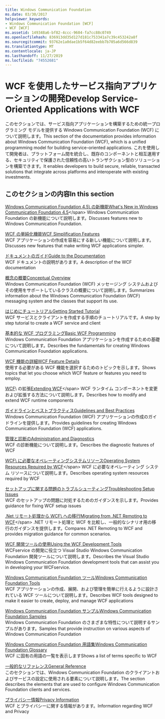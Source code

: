 ```yaml
---
title: Windows Communication Foundation
ms.date: 03/30/2017
helpviewer_keywords:
- Windows Communication Foundation [WCF]
- WCF [WCF]
ms.assetid: 149348a6-bf82-4ccc-9604-fa7cc88c0749
ms.openlocfilehash: 836913dd35d127d181c753341a7c39c453242a8f
ms.sourcegitcommit: 93762e1a0dae1b5f64d82eebb7b705a6d566d839
ms.translationtype: MT
ms.contentlocale: ja-JP
ms.lasthandoff: 11/27/2019
ms.locfileid: "74552681"
---
```

# <a name="develop-service-oriented-applications-with-wcf"></a><span data-ttu-id="ee54d-102">WCF を使用したサービス指向アプリケーションの開発</span><span class="sxs-lookup"><span data-stu-id="ee54d-102">Develop Service-Oriented Applications with WCF</span></span>

<span data-ttu-id="ee54d-103">このセクションでは、サービス指向アプリケーションを構築するための統一プログラミング モデルを提供する Windows Communication Foundation (WCF) について説明します。</span><span class="sxs-lookup"><span data-stu-id="ee54d-103">This section of the documentation provides information about Windows Communication Foundation (WCF), which is a unified programming model for building service-oriented applications.</span></span> <span data-ttu-id="ee54d-104">これを使用して開発者は、プラットフォーム間を統合し、既存のコンポーネントと相互運用する、セキュリティで保護された信頼性の高いトランザクション型のソリューションを構築できます。</span><span class="sxs-lookup"><span data-stu-id="ee54d-104">It enables developers to build secure, reliable, transacted solutions that integrate across platforms and interoperate with existing investments.</span></span>

## <a name="in-this-section"></a><span data-ttu-id="ee54d-105">このセクションの内容</span><span class="sxs-lookup"><span data-stu-id="ee54d-105">In this section</span></span>

 <span data-ttu-id="ee54d-106">[Windows Communication Foundation 4.5\ の新機能](whats-new.md)</span><span class="sxs-lookup"><span data-stu-id="ee54d-106">[What's New in Windows Communication Foundation 4.5](whats-new.md)\</span></span>
 <span data-ttu-id="ee54d-107">Windows Communication Foundation の新機能について説明します。</span><span class="sxs-lookup"><span data-stu-id="ee54d-107">Discusses features new to Windows Communication Foundation.</span></span>

 <span data-ttu-id="ee54d-108">[WCF の単純化機能](wcf-simplification-features.md)</span><span class="sxs-lookup"><span data-stu-id="ee54d-108">[WCF Simplification Features](wcf-simplification-features.md)</span></span>\
 <span data-ttu-id="ee54d-109">WCF アプリケーションの作成を容易にする新しい機能について説明します。</span><span class="sxs-lookup"><span data-stu-id="ee54d-109">Discusses new features that make writing WCF applications simpler.</span></span>

 <span data-ttu-id="ee54d-110">[ドキュメントのガイド](guide-to-the-documentation.md)</span><span class="sxs-lookup"><span data-stu-id="ee54d-110">[Guide to the Documentation](guide-to-the-documentation.md)</span></span>\
 <span data-ttu-id="ee54d-111">WCF ドキュメントの説明があります。</span><span class="sxs-lookup"><span data-stu-id="ee54d-111">A description of the WCF documentation</span></span>

 <span data-ttu-id="ee54d-112">[概念の概要](conceptual-overview.md)</span><span class="sxs-lookup"><span data-stu-id="ee54d-112">[Conceptual Overview](conceptual-overview.md)</span></span>\
 <span data-ttu-id="ee54d-113">Windows Communication Foundation (WCF) メッセージング システムおよびその使用をサポートしているクラスの概要について説明します。</span><span class="sxs-lookup"><span data-stu-id="ee54d-113">Summarizes information about the Windows Communication Foundation (WCF) messaging system and the classes that support its use.</span></span>

 <span data-ttu-id="ee54d-114">[はじめにチュートリアル](getting-started-tutorial.md)</span><span class="sxs-lookup"><span data-stu-id="ee54d-114">[Getting Started Tutorial](getting-started-tutorial.md)</span></span>\
 <span data-ttu-id="ee54d-115">WCF サービスとクライアントを作成する手順のチュートリアルです。</span><span class="sxs-lookup"><span data-stu-id="ee54d-115">A step by step tutorial to create a WCF service and client</span></span>

 <span data-ttu-id="ee54d-116">[基本的な WCF プログラミング](basic-wcf-programming.md)</span><span class="sxs-lookup"><span data-stu-id="ee54d-116">[Basic WCF Programming](basic-wcf-programming.md)</span></span>\
 <span data-ttu-id="ee54d-117">Windows Communication Foundation アプリケーションを作成するための基礎について説明します。</span><span class="sxs-lookup"><span data-stu-id="ee54d-117">Describes the fundamentals for creating Windows Communication Foundation applications.</span></span>

 <span data-ttu-id="ee54d-118">[WCF 機能の詳細](./feature-details/index.md)</span><span class="sxs-lookup"><span data-stu-id="ee54d-118">[WCF Feature Details](./feature-details/index.md)</span></span>\
 <span data-ttu-id="ee54d-119">使用する必要がある WCF 機能を選択するためのトピックを示します。</span><span class="sxs-lookup"><span data-stu-id="ee54d-119">Shows topics that let you choose which WCF feature or features you need to employ.</span></span>

 <span data-ttu-id="ee54d-120">[WCF](./extending/index.md)\ の拡張</span><span class="sxs-lookup"><span data-stu-id="ee54d-120">[Extending WCF](./extending/index.md)\</span></span>
 <span data-ttu-id="ee54d-121">WCF ランタイム コンポーネントを変更および拡張する方法について説明します。</span><span class="sxs-lookup"><span data-stu-id="ee54d-121">Describes how to modify and extend WCF runtime components</span></span>

 <span data-ttu-id="ee54d-122">[ガイドラインとベストプラクティス](guidelines-and-best-practices.md)</span><span class="sxs-lookup"><span data-stu-id="ee54d-122">[Guidelines and Best Practices](guidelines-and-best-practices.md)</span></span>\
 <span data-ttu-id="ee54d-123">Windows Communication Foundation (WCF) アプリケーションの作成のガイドラインを提供します。</span><span class="sxs-lookup"><span data-stu-id="ee54d-123">Provides guidelines for creating Windows Communication Foundation (WCF) applications.</span></span>

 <span data-ttu-id="ee54d-124">[管理と診断の](./diagnostics/index.md)</span><span class="sxs-lookup"><span data-stu-id="ee54d-124">[Administration and Diagnostics](./diagnostics/index.md)</span></span>\
 <span data-ttu-id="ee54d-125">WCF の診断機能について説明します。</span><span class="sxs-lookup"><span data-stu-id="ee54d-125">Describes the diagnostic features of WCF</span></span>

 <span data-ttu-id="ee54d-126">[WCF\ に必要なオペレーティングシステムリソース](operating-system-resources-required-by-wcf.md)</span><span class="sxs-lookup"><span data-stu-id="ee54d-126">[Operating System Resources Required by WCF](operating-system-resources-required-by-wcf.md)\</span></span>
 <span data-ttu-id="ee54d-127">WCF に必要なオペレーティング システム リソースについて説明します。</span><span class="sxs-lookup"><span data-stu-id="ee54d-127">Describes operating system resources required by WCF</span></span>

 <span data-ttu-id="ee54d-128">[セットアップに関する問題のトラブルシューティング](troubleshooting-setup-issues.md)</span><span class="sxs-lookup"><span data-stu-id="ee54d-128">[Troubleshooting Setup Issues](troubleshooting-setup-issues.md)</span></span>\
 <span data-ttu-id="ee54d-129">WCF のセットアップの問題に対処するためのガイダンスを示します。</span><span class="sxs-lookup"><span data-stu-id="ee54d-129">Provides guidance for fixing WCF setup issues</span></span>

 <span data-ttu-id="ee54d-130">[.Net リモート処理から WCF\ への移行](migrating-from-net-remoting-to-wcf.md)</span><span class="sxs-lookup"><span data-stu-id="ee54d-130">[Migrating from .NET Remoting to WCF](migrating-from-net-remoting-to-wcf.md)\</span></span>
 <span data-ttu-id="ee54d-131">.NET リモート処理と WCF を比較し、一般的なシナリオ用の移行のガイダンスを提供します。</span><span class="sxs-lookup"><span data-stu-id="ee54d-131">Compares .NET Remoting to WCF and provides migration guidance for common scenarios.</span></span>

 <span data-ttu-id="ee54d-132">[WCF 開発ツールの使用](using-the-wcf-development-tools.md)</span><span class="sxs-lookup"><span data-stu-id="ee54d-132">[Using the WCF Development Tools](using-the-wcf-development-tools.md)</span></span>\
 <span data-ttu-id="ee54d-133">WCFservice の開発に役立つ Visual Studio Windows Communication Foundation 開発ツールについて説明します。</span><span class="sxs-lookup"><span data-stu-id="ee54d-133">Describes the Visual Studio Windows Communication Foundation development tools that can assist you in developing your WCFservice.</span></span>

 <span data-ttu-id="ee54d-134">[Windows Communication Foundation ツール](tools.md)</span><span class="sxs-lookup"><span data-stu-id="ee54d-134">[Windows Communication Foundation Tools](tools.md)</span></span>\
 <span data-ttu-id="ee54d-135">WCF アプリケーションの作成、展開、および管理を簡単に行えるように設計されている WCF ツールについて説明します。</span><span class="sxs-lookup"><span data-stu-id="ee54d-135">Describes WCF tools designed to make it easier to create, deploy, and manage WCF applications</span></span>

 <span data-ttu-id="ee54d-136">[Windows Communication Foundation サンプル](./samples/index.md)</span><span class="sxs-lookup"><span data-stu-id="ee54d-136">[Windows Communication Foundation Samples](./samples/index.md)</span></span>\
 <span data-ttu-id="ee54d-137">Windows Communication Foundation のさまざまな特性について説明するサンプルがあります。</span><span class="sxs-lookup"><span data-stu-id="ee54d-137">Samples that provide instruction on various aspects of Windows Communication Foundation</span></span>

 <span data-ttu-id="ee54d-138">[Windows Communication Foundation 用語集](glossary.md)</span><span class="sxs-lookup"><span data-stu-id="ee54d-138">[Windows Communication Foundation Glossary](glossary.md)</span></span>\
 <span data-ttu-id="ee54d-139">WCF に固有の用語の一覧を表示します</span><span class="sxs-lookup"><span data-stu-id="ee54d-139">Shows a list of terms specific to WCF</span></span>

 <span data-ttu-id="ee54d-140">[一般的なリファレンス](general-reference.md)</span><span class="sxs-lookup"><span data-stu-id="ee54d-140">[General Reference](general-reference.md)</span></span>\
 <span data-ttu-id="ee54d-141">このセクションでは、Windows Communication Foundation のクライアントおよびサービスの設定に使用される要素について説明します。</span><span class="sxs-lookup"><span data-stu-id="ee54d-141">The section describes the elements that are used to configure Windows Communication Foundation clients and services.</span></span>

 <span data-ttu-id="ee54d-142">[プライバシー情報](privacy-information.md)</span><span class="sxs-lookup"><span data-stu-id="ee54d-142">[Privacy Information](privacy-information.md)</span></span>\
 <span data-ttu-id="ee54d-143">WCF とプライバシーに関する情報があります。</span><span class="sxs-lookup"><span data-stu-id="ee54d-143">Information regarding WCF and Privacy</span></span>
